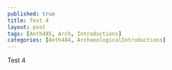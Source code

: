 ```yaml
---
published: true
title: Test 4
layout: post
tags: [Anth485, Arch, Introductions]
categories: [Anth484, ArchaeologicalIntroductions]
---
```

Test 4
